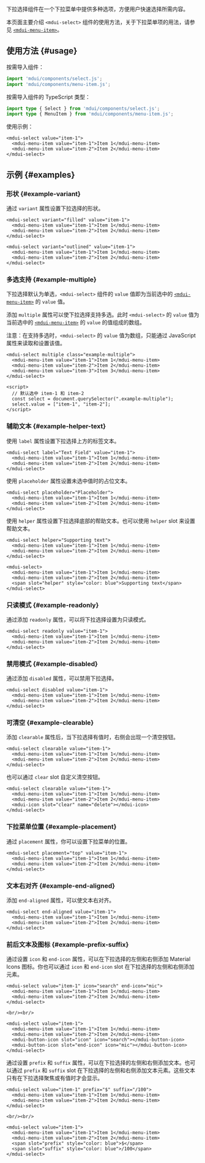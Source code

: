 下拉选择组件在一个下拉菜单中提供多种选项，方便用户快速选择所需内容。

本页面主要介绍 `<mdui-select>` 组件的使用方法，关于下拉菜单项的用法，请参见 [`<mdui-menu-item>`](/zh-cn/docs/2/components/menu#menu-item-api)。

## 使用方法 {#usage}

按需导入组件：

```js
import 'mdui/components/select.js';
import 'mdui/components/menu-item.js';
```

按需导入组件的 TypeScript 类型：

```ts
import type { Select } from 'mdui/components/select.js';
import type { MenuItem } from 'mdui/components/menu-item.js';
```

使用示例：

```html,example,playgroundId=353
<mdui-select value="item-1">
  <mdui-menu-item value="item-1">Item 1</mdui-menu-item>
  <mdui-menu-item value="item-2">Item 2</mdui-menu-item>
</mdui-select>
```

## 示例 {#examples}

### 形状 {#example-variant}

通过 `variant` 属性设置下拉选择的形状。

```html,example,expandable,playgroundId=354
<mdui-select variant="filled" value="item-1">
  <mdui-menu-item value="item-1">Item 1</mdui-menu-item>
  <mdui-menu-item value="item-2">Item 2</mdui-menu-item>
</mdui-select>

<mdui-select variant="outlined" value="item-1">
  <mdui-menu-item value="item-1">Item 1</mdui-menu-item>
  <mdui-menu-item value="item-2">Item 2</mdui-menu-item>
</mdui-select>
```

### 多选支持 {#example-multiple}

下拉选择默认为单选，`<mdui-select>` 组件的 `value` 值即为当前选中的 [`<mdui-menu-item>`](/zh-cn/docs/2/components/menu#menu-item-api) 的 `value` 值。

添加 `multiple` 属性可以使下拉选择支持多选。此时 `<mdui-select>` 的 `value` 值为当前选中的 [`<mdui-menu-item>`](/zh-cn/docs/2/components/menu#menu-item-api) 的 `value` 的值组成的数组。

注意：在支持多选时，`<mdui-select>` 的 `value` 值为数组，只能通过 JavaScript 属性来读取和设置该值。

```html,example,expandable,playgroundId=355
<mdui-select multiple class="example-multiple">
  <mdui-menu-item value="item-1">Item 1</mdui-menu-item>
  <mdui-menu-item value="item-2">Item 2</mdui-menu-item>
  <mdui-menu-item value="item-3">Item 3</mdui-menu-item>
</mdui-select>

<script>
  // 默认选中 item-1 和 item-2
  const select = document.querySelector(".example-multiple");
  select.value = ["item-1", "item-2"];
</script>
```

### 辅助文本 {#example-helper-text}

使用 `label` 属性设置下拉选择上方的标签文本。

```html,example,expandable,playgroundId=356
<mdui-select label="Text Field" value="item-1">
  <mdui-menu-item value="item-1">Item 1</mdui-menu-item>
  <mdui-menu-item value="item-2">Item 2</mdui-menu-item>
</mdui-select>
```

使用 `placeholder` 属性设置未选中值时的占位文本。

```html,example,expandable,playgroundId=357
<mdui-select placeholder="Placeholder">
  <mdui-menu-item value="item-1">Item 1</mdui-menu-item>
  <mdui-menu-item value="item-2">Item 2</mdui-menu-item>
</mdui-select>
```

使用 `helper` 属性设置下拉选择底部的帮助文本。也可以使用 `helper` slot 来设置帮助文本。

```html,example,expandable,playgroundId=358
<mdui-select helper="Supporting text">
  <mdui-menu-item value="item-1">Item 1</mdui-menu-item>
  <mdui-menu-item value="item-2">Item 2</mdui-menu-item>
</mdui-select>

<mdui-select>
  <mdui-menu-item value="item-1">Item 1</mdui-menu-item>
  <mdui-menu-item value="item-2">Item 2</mdui-menu-item>
  <span slot="helper" style="color: blue">Supporting text</span>
</mdui-select>
```

### 只读模式 {#example-readonly}

通过添加 `readonly` 属性，可以将下拉选择设置为只读模式。

```html,example,expandable,playgroundId=359
<mdui-select readonly value="item-1">
  <mdui-menu-item value="item-1">Item 1</mdui-menu-item>
  <mdui-menu-item value="item-2">Item 2</mdui-menu-item>
</mdui-select>
```

### 禁用模式 {#example-disabled}

通过添加 `disabled` 属性，可以禁用下拉选择。

```html,example,expandable,playgroundId=360
<mdui-select disabled value="item-1">
  <mdui-menu-item value="item-1">Item 1</mdui-menu-item>
  <mdui-menu-item value="item-2">Item 2</mdui-menu-item>
</mdui-select>
```

### 可清空 {#example-clearable}

添加 `clearable` 属性后，当下拉选择有值时，右侧会出现一个清空按钮。

```html,example,expandable,playgroundId=361
<mdui-select clearable value="item-1">
  <mdui-menu-item value="item-1">Item 1</mdui-menu-item>
  <mdui-menu-item value="item-2">Item 2</mdui-menu-item>
</mdui-select>
```

也可以通过 `clear` slot 自定义清空按钮。

```html,example,expandable,playgroundId=362
<mdui-select clearable value="item-1">
  <mdui-menu-item value="item-1">Item 1</mdui-menu-item>
  <mdui-menu-item value="item-2">Item 2</mdui-menu-item>
  <mdui-icon slot="clear" name="delete"></mdui-icon>
</mdui-select>
```

### 下拉菜单位置 {#example-placement}

通过 `placement` 属性，你可以设置下拉菜单的位置。

```html,example,expandable,playgroundId=363
<mdui-select placement="top" value="item-1">
  <mdui-menu-item value="item-1">Item 1</mdui-menu-item>
  <mdui-menu-item value="item-2">Item 2</mdui-menu-item>
</mdui-select>
```

### 文本右对齐 {#example-end-aligned}

添加 `end-aligned` 属性，可以使文本右对齐。

```html,example,expandable,playgroundId=364
<mdui-select end-aligned value="item-1">
  <mdui-menu-item value="item-1">Item 1</mdui-menu-item>
  <mdui-menu-item value="item-2">Item 2</mdui-menu-item>
</mdui-select>
```

### 前后文本及图标 {#example-prefix-suffix}

通过设置 `icon` 和 `end-icon` 属性，可以在下拉选择的左侧和右侧添加 Material Icons 图标。你也可以通过 `icon` 和 `end-icon` slot 在下拉选择的左侧和右侧添加元素。

```html,example,expandable,playgroundId=365
<mdui-select value="item-1" icon="search" end-icon="mic">
  <mdui-menu-item value="item-1">Item 1</mdui-menu-item>
  <mdui-menu-item value="item-2">Item 2</mdui-menu-item>
</mdui-select>

<br/><br/>

<mdui-select value="item-1">
  <mdui-menu-item value="item-1">Item 1</mdui-menu-item>
  <mdui-menu-item value="item-2">Item 2</mdui-menu-item>
  <mdui-button-icon slot="icon" icon="search"></mdui-button-icon>
  <mdui-button-icon slot="end-icon" icon="mic"></mdui-button-icon>
</mdui-select>
```

通过设置 `prefix` 和 `suffix` 属性，可以在下拉选择的左侧和右侧添加文本。也可以通过 `prefix` 和 `suffix` slot 在下拉选择的左侧和右侧添加文本元素。这些文本只有在下拉选择聚焦或有值时才会显示。

```html,example,expandable,playgroundId=366
<mdui-select value="item-1" prefix="$" suffix="/100">
  <mdui-menu-item value="item-1">Item 1</mdui-menu-item>
  <mdui-menu-item value="item-2">Item 2</mdui-menu-item>
</mdui-select>

<br/><br/>

<mdui-select value="item-1">
  <mdui-menu-item value="item-1">Item 1</mdui-menu-item>
  <mdui-menu-item value="item-2">Item 2</mdui-menu-item>
  <span slot="prefix" style="color: blue">$</span>
  <span slot="suffix" style="color: blue">/100</span>
</mdui-select>
```

